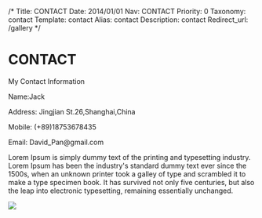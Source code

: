 /*
Title: CONTACT
Date: 2014/01/01
Nav: CONTACT
Priority: 0
Taxonomy: contact
Template: contact
Alias: contact
Description: contact
Redirect_url: /gallery
*/
<div class="col-md-5">
<h1>CONTACT</h1>
<p>My Contact Information<p>
<p>Name:Jack</p>
<p>Address: Jingjian St.26,Shanghai,China</p>
<p>Mobile: (+89)18753678435</p>
<p>Email: David_Pan@gmail.com</p>
<p>Lorem Ipsum is simply dummy text of the printing and typesetting industry. Lorem Ipsum has been the industry's standard dummy text ever since the 1500s, when an unknown printer took a galley of type and scrambled it to make a type specimen book. It has survived not only five centuries, but also the leap into electronic typesetting, remaining essentially unchanged.</p>
</div>
<div class="col-md-7">
	<img class="img-responsive" src="/uploads/ZYP_9544.jpg">
</div>